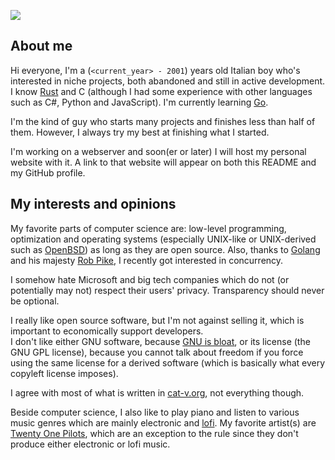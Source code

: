 ![](https://img.shields.io/github/last-commit/EdoardoLaGreca/EdoardoLaGreca?label=last%20change)

## About me

Hi everyone, I'm a (`<current_year> - 2001`) years old Italian boy who's interested in niche projects, both abandoned and still in active development. I know [Rust](https://www.rust-lang.org/) and C (although I had some experience with other languages such as C#, Python and JavaScript). I'm currently learning [Go](https://golang.org/).

I'm the kind of guy who starts many projects and finishes less than half of them. However, I always try my best at finishing what I started.

I'm working on a webserver and soon(er or later) I will host my personal website with it. A link to that website will appear on both this README and my GitHub profile.

## My interests and opinions

My favorite parts of computer science are: low-level programming, optimization and operating systems (especially UNIX-like or UNIX-derived such as [OpenBSD](https://www.openbsd.org/)) as long as they are open source. Also, thanks to [Golang](https://golang.org/) and his majesty [Rob Pike](https://en.wikipedia.org/wiki/Rob_Pike), I recently got interested in concurrency.

I somehow hate Microsoft and big tech companies which do not (or potentially may not) respect their users' privacy. Transparency should never be optional.

I really like open source software, but I'm not against selling it, which is important to economically support developers.  
I don't like either GNU software, because [GNU is bloat](http://9front.org/img/longcat.png), or its license (the GNU GPL license), because you cannot talk about freedom if you force using the same license for a derived software (which is basically what every copyleft license imposes).  

I agree with most of what is written in [cat-v.org](cat-v.org), not everything though.

Beside computer science, I also like to play piano and listen to various music genres which are mainly electronic and [lofi](https://en.wikipedia.org/wiki/Lo-fi_music). My favorite artist(s) are [Twenty One Pilots](https://en.wikipedia.org/wiki/Twenty_One_Pilots), which are an exception to the rule since they don't produce either electronic or lofi music.
